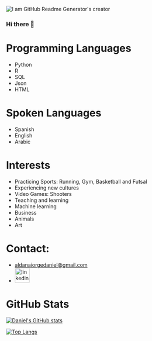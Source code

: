 ![I am GitHub Readme Generator's creator](https://previews.123rf.com/images/wrightstudio/wrightstudio1812/wrightstudio181200053/116101330-data-science-analysis-internet-and-technology-concept-concept-banner-and-infographic-on-virtual-scre.jpg)

### Hi there 👋

# Programming Languages

* Python
* R
* SQL
* Json
* HTML

# Spoken Languages

* Spanish
* English
* Arabic

# Interests

* Practicing Sports: Running, Gym, Basketball and Futsal
* Experiencing new cultures
* Video Games: Shooters
* Teaching and learning
* Machine learning
* Business
* Animals
* Art

# Contact:

* aldanajorgedaniel@gmail.com
* [<img src='https://cdn.jsdelivr.net/npm/simple-icons@3.0.1/icons/linkedin.svg' alt='linkedin' height='40'>](https://www.linkedin.com/in/https://www.linkedin.com/in/jorge-aldana/)  

# GitHub Stats

[![Daniel's GitHub stats](https://github-readme-stats.vercel.app/api?username=aldanajd)](https://github.com/anuraghazra/github-readme-stats)

[![Top Langs](https://github-readme-stats.vercel.app/api/top-langs/?username=aldanajd)](https://github.com/anuraghazra/github-readme-stats)
